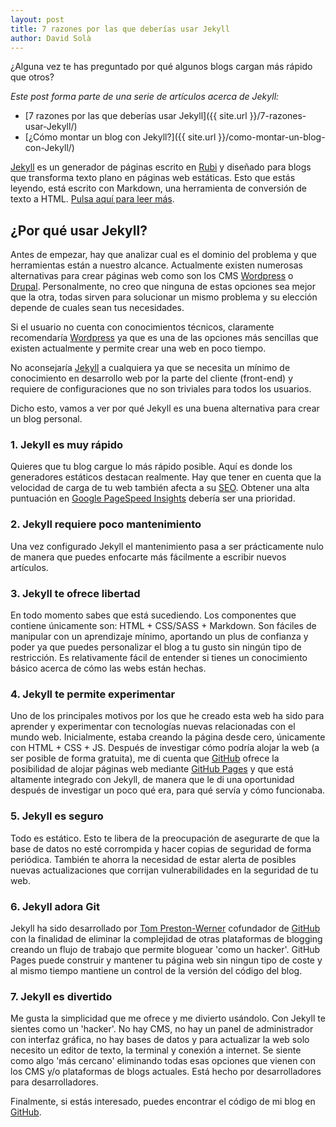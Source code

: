 ```yaml
---
layout: post
title: 7 razones por las que deberías usar Jekyll
author: David Solà
---
```


¿Alguna vez te has preguntado por qué algunos blogs cargan más rápido que otros?  

_Este post forma parte de una serie de artículos acerca de Jekyll:_

* [7 razones por las que deberías usar Jekyll]({{ site.url }}/7-razones-usar-Jekyll/)
* [¿Cómo montar un blog con Jekyll?]({{ site.url }}/como-montar-un-blog-con-Jekyll/)

[Jekyll](http://jekyllrb.com) es un generador de páginas escrito en [Rubi](https://www.ruby-lang.org/es/) y diseñado para blogs que transforma texto plano en páginas web estáticas. Esto que estás leyendo, está escrito con Markdown, una herramienta de conversión de texto a HTML. [Pulsa aquí para leer más](https://es.wikipedia.org/wiki/Markdown).

## ¿Por qué usar Jekyll?

Antes de empezar, hay que analizar cual es el dominio del problema y que herramientas están a nuestro alcance. Actualmente existen numerosas alternativas para crear páginas web como son los CMS [Wordpress](https://es.wordpress.com) o [Drupal](https://www.drupal.org). Personalmente, no creo que ninguna de estas opciones sea mejor que la otra, todas sirven para solucionar un mismo problema y su elección depende de cuales sean tus necesidades.

Si el usuario no cuenta con conocimientos técnicos, claramente recomendaría [Wordpress](https://es.wordpress.com) ya que es una de las opciones más sencillas que existen actualmente y permite crear una web en poco tiempo.

No aconsejaría [Jekyll](http://jekyllrb.com) a cualquiera ya que se necesita un mínimo de conocimiento en desarrollo web por la parte del cliente (front-end) y requiere de configuraciones que no son triviales para todos los usuarios.

Dicho esto, vamos a ver por qué Jekyll es una buena alternativa para crear un blog personal.

### 1. Jekyll es muy rápido

Quieres que tu blog cargue lo más rápido posible. Aquí es donde los generadores estáticos destacan realmente. Hay que tener en cuenta que la velocidad de carga de tu web también afecta a su [SEO](https://es.wikipedia.org/wiki/Posicionamiento_en_buscadores). Obtener una alta puntuación en [Google PageSpeed Insights](https://developers.google.com/speed/pagespeed/insights/?url=http%3A%2F%2Fnerconer.github.io) debería ser una prioridad.

### 2. Jekyll requiere poco mantenimiento

Una vez configurado Jekyll el mantenimiento pasa a ser prácticamente nulo de manera que puedes enfocarte más fácilmente a escribir nuevos artículos.

### 3. Jekyll te ofrece libertad

En todo momento sabes que está sucediendo. Los componentes que contiene únicamente son: HTML + CSS/SASS + Markdown. Son fáciles de manipular con un aprendizaje mínimo, aportando un plus de confianza y poder ya que puedes personalizar el blog a tu gusto sin ningún tipo de restricción. Es relativamente fácil de entender si tienes un conocimiento básico acerca de cómo las webs están hechas.

### 4. Jekyll te permite experimentar

Uno de los principales motivos por los que he creado esta web ha sido para aprender y experimentar con tecnologías nuevas relacionadas con el mundo web. Inicialmente, estaba creando la página desde cero, únicamente con HTML + CSS + JS. Después de investigar cómo podría alojar la web (a ser posible de forma gratuita), me di cuenta que [GitHub](https://github.com) ofrece la posibilidad de alojar páginas web mediante [GitHub Pages](https://pages.github.com) y que está altamente integrado con Jekyll, de manera que le di una oportunidad después de investigar un poco qué era, para qué servía y cómo funcionaba.

### 5. Jekyll es seguro

Todo es estático. Esto te libera de la preocupación de asegurarte de que la base de datos no esté corrompida y hacer copias de seguridad de forma periódica. También te ahorra la necesidad de estar alerta de posibles nuevas actualizaciones que corrijan vulnerabilidades en la seguridad de tu web.

### 6. Jekyll adora Git

Jekyll ha sido desarrollado por [Tom Preston-Werner](http://tom.preston-werner.com) cofundador de [GitHub](https://github.com) con la finalidad de eliminar la complejidad de otras plataformas de blogging creando un flujo de trabajo que permite bloguear 'como un hacker'. GitHub Pages puede construir y mantener tu página web sin ningun tipo de coste y al mismo tiempo mantiene un control de la versión del código del blog.

### 7. Jekyll es divertido

Me gusta la simplicidad que me ofrece y me divierto usándolo. Con Jekyll te sientes como un 'hacker'. No hay CMS, no hay un panel de administrador con interfaz gráfica, no hay bases de datos y para actualizar la web solo necesito un editor de texto, la terminal y conexión a internet. Se siente como algo 'más cercano' eliminando todas esas opciones que vienen con los CMS y/o plataformas de blogs actuales. Está hecho por desarrolladores para desarrolladores.

Finalmente, si estás interesado, puedes encontrar el código de mi blog en [GitHub](https://github.com/Nerconer/Nerconer.github.io).
